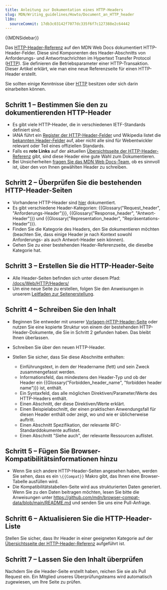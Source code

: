 ```yaml
---
title: Anleitung zur Dokumentation eines HTTP-Headers
slug: MDN/Writing_guidelines/Howto/Document_an_HTTP_header
l10n:
  sourceCommit: 17db3c03142f7077dc335f6f7c127388e2c64442
---
```


{{MDNSidebar}}

Das [HTTP-Header-Referenz](/de/docs/Web/HTTP/Headers) auf den MDN Web Docs dokumentiert HTTP-Header-Felder. Diese sind Komponenten des Header-Abschnitts von Anforderungs- und Antwortnachrichten im Hypertext Transfer Protocol ([HTTP](/de/docs/Web/HTTP)). Sie definieren die Betriebsparameter einer HTTP-Transaktion. Dieser Artikel erklärt, wie man eine neue Referenzseite für einen HTTP-Header erstellt.

Sie sollten einige Kenntnisse über [HTTP](/de/docs/Web/HTTP) besitzen oder sich darin einarbeiten können.

## Schritt 1 – Bestimmen Sie den zu dokumentierenden HTTP-Header

- Es gibt viele HTTP-Header, die in verschiedenen IETF-Standards definiert sind.
- IANA führt ein [Register der HTTP-Header-Felder](https://www.iana.org/assignments/http-fields/http-fields.xhtml) und Wikipedia listet die [bekannten Header-Felder](https://en.wikipedia.org/wiki/List_of_HTTP_header_fields) auf, aber nicht alle sind für Webentwickler relevant oder Teil eines offiziellen Standards.
- Falls es **rote Links** auf der aktuellen [Übersichtsseite der HTTP-Header-Referenz](/de/docs/Web/HTTP/Headers) gibt, sind diese Header eine gute Wahl zum Dokumentieren.
- Bei Unsicherheiten [fragen Sie das MDN Web Docs-Team](/de/docs/MDN/Community/Communication_channels), ob es sinnvoll ist, über den von Ihnen gewählten Header zu schreiben.

## Schritt 2 – Überprüfen Sie die bestehenden HTTP-Header-Seiten

- Vorhandene HTTP-Header sind [hier](/de/docs/Web/HTTP/Headers) dokumentiert.
- Es gibt verschiedene Header-Kategorien: {{Glossary("Request_header", "Anforderungs-Header")}}, {{Glossary("Response_header", "Antwort-Header")}} und {{Glossary("Representation_header", "Repräsentations-Header")}}.
- Finden Sie die Kategorie des Headers, den Sie dokumentieren möchten (beachten Sie, dass einige Header je nach Kontext sowohl Anforderungs- als auch Antwort-Header sein können).
- Gehen Sie zu einer bestehenden Header-Referenzseite, die dieselbe Kategorie hat.

## Schritt 3 – Erstellen Sie die HTTP-Header-Seite

- Alle Header-Seiten befinden sich unter diesem Pfad: [/docs/Web/HTTP/Headers/](/de/docs/Web/HTTP/Headers)
- Um eine neue Seite zu erstellen, folgen Sie den Anweisungen in unserem [Leitfaden zur Seitenerstellung](/de/docs/MDN/Writing_guidelines/Howto/Creating_moving_deleting).

## Schritt 4 – Schreiben Sie den Inhalt

- Beginnen Sie entweder mit unserer [Vorlagen-HTTP-Header-Seite](/de/docs/MDN/Writing_guidelines/Page_structures/Page_types#http_header_reference_page) oder nutzen Sie eine kopierte Struktur von einem der bestehenden HTTP-Header-Dokumente, die Sie in Schritt 2 gefunden haben. Das bleibt Ihnen überlassen.
- Schreiben Sie über den neuen HTTP-Header.
- Stellen Sie sicher, dass Sie diese Abschnitte enthalten:

  - Einführungstext, in dem der Headername (fett) und sein Zweck zusammengefasst werden.
  - Informationsfeld, das mindestens den Header-Typ und ob der Header ein {{Glossary("Forbidden_header_name", "forbidden header name")}} ist, enthält.
  - Ein Syntaxfeld, das alle möglichen Direktiven/Parameter/Werte des HTTP-Headers enthält.
  - Einen Abschnitt, der diese Direktiven/Werte erklärt.
  - Einen Beispielabschnitt, der einen praktischen Anwendungsfall für diesen Header enthält oder zeigt, wo und wie er üblicherweise auftritt.
  - Einen Abschnitt Spezifikation, der relevante RFC-Standarddokumente auflistet.
  - Einen Abschnitt "Siehe auch", der relevante Ressourcen auflistet.

## Schritt 5 – Fügen Sie Browser-Kompatibilitätsinformationen hinzu

- Wenn Sie sich andere HTTP-Header-Seiten angesehen haben, werden Sie sehen, dass es ein `\{{Compat}}` Makro gibt, das Ihnen eine Browser-Tabelle ausfüllen wird.
- Die Kompatibilitätstabellen-Seite wird aus strukturierten Daten generiert. Wenn Sie zu den Daten beitragen möchten, lesen Sie bitte die Anweisungen unter <https://github.com/mdn/browser-compat-data/blob/main/README.md> und senden Sie uns eine Pull-Anfrage.

## Schritt 6 – Aktualisieren Sie die HTTP-Header-Liste

Stellen Sie sicher, dass Ihr Header in einer geeigneten Kategorie auf der [Übersichtsseite der HTTP-Header-Referenz](/de/docs/Web/HTTP/Headers) aufgeführt ist.

## Schritt 7 – Lassen Sie den Inhalt überprüfen

Nachdem Sie die Header-Seite erstellt haben, reichen Sie sie als Pull Request ein. Ein Mitglied unseres Überprüfungsteams wird automatisch zugewiesen, um Ihre Seite zu prüfen.
